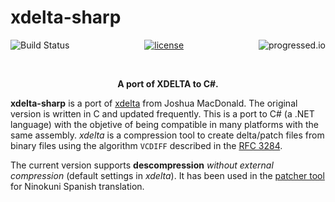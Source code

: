 # xdelta-sharp
<p align="center">
<a href="https://travis-ci.org/pleonex/xdelta-sharp"><img alt="Build Status" src="https://travis-ci.org/pleonex/xdelta-sharp.svg?branch=master" align="left" /></a>
<a href="http://www.gnu.org/copyleft/gpl.html"><img alt="license" src="https://img.shields.io/badge/license-GPL%20V3-blue.svg?style=flat" /></a>
<a href="https://github.com/fehmicansaglam/progressed.io"><img alt="progressed.io" src="http://progressed.io/bar/40" align="right" /></a>
</p>

<br>
<p align="center"><b>A port of XDELTA to C#.</b></p>

**xdelta-sharp** is a port of [xdelta](https://github.com/jmacd/xdelta) from
Joshua MacDonald. The original version is written in C and updated frequently.
This is a port to C# (a .NET language) with the objetive of being compatible in
many platforms with the same assembly.
*xdelta* is a compression tool to create delta/patch files from binary files using the algorithm `VCDIFF` described in the [RFC 3284](https://tools.ietf.org/html/rfc3284).

The current version supports **descompression** *without external compression* (default settings in *xdelta*).
It has been used in the [patcher tool](https://github.com/pleonex/Ninokuni/tree/master/Programs/NinoPatcher) for Ninokuni Spanish translation.
